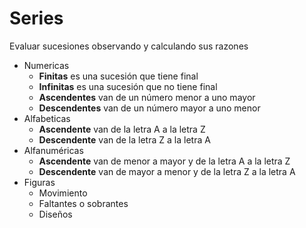 # Series
Evaluar sucesiones observando y calculando sus razones

- Numericas
  - **Finitas** es una sucesión que tiene final
  - **Infinitas** es una sucesión que no tiene final
  - **Ascendentes** van de un número menor a uno mayor
  - **Descendentes** van de un número mayor a uno menor
- Alfabeticas
  - **Ascendente** van de la letra A a la letra Z
  - **Descendente** van de la letra Z a la letra A
- Alfanuméricas
  - **Ascendente** van de menor a mayor y de la letra A a la letra Z
  - **Descendente** van de mayor a menor y de la letra Z a la letra A
- Figuras
  - Movimiento
  - Faltantes o sobrantes
  - Diseños
